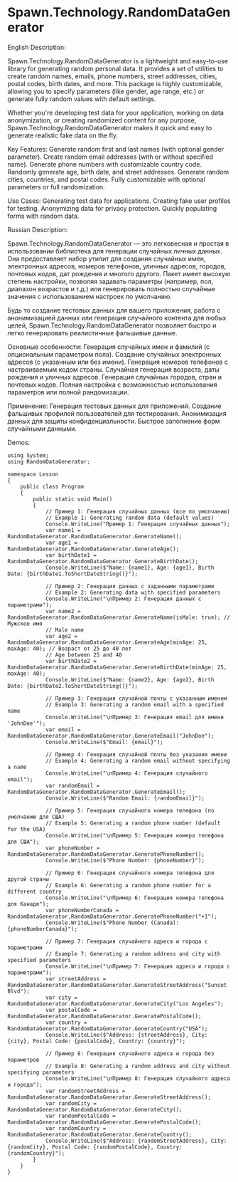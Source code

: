 # Spawn.Technology.RandomDataGenerator
English Description:

Spawn.Technology.RandomDataGenerator is a lightweight and easy-to-use library for generating random personal data. It provides a set of utilities to create random names, emails, phone numbers, street addresses, cities, postal codes, birth dates, and more. This package is highly customizable, allowing you to specify parameters (like gender, age range, etc.) or generate fully random values with default settings.

Whether you're developing test data for your application, working on data anonymization, or creating randomized content for any purpose, Spawn.Technology.RandomDataGenerator makes it quick and easy to generate realistic fake data on the fly.

Key Features:
Generate random first and last names (with optional gender parameter).
Create random email addresses (with or without specified name).
Generate phone numbers with customizable country code.
Randomly generate age, birth date, and street addresses.
Generate random cities, countries, and postal codes.
Fully customizable with optional parameters or full randomization.

Use Cases:
Generating test data for applications.
Creating fake user profiles for testing.
Anonymizing data for privacy protection.
Quickly populating forms with random data.




Russian Description:

Spawn.Technology.RandomDataGenerator — это легковесная и простая в использовании библиотека для генерации случайных личных данных. Она предоставляет набор утилит для создания случайных имен, электронных адресов, номеров телефонов, уличных адресов, городов, почтовых кодов, дат рождения и многого другого. Пакет имеет высокую степень настройки, позволяя задавать параметры (например, пол, диапазон возрастов и т.д.) или генерировать полностью случайные значения с использованием настроек по умолчанию.

Будь то создание тестовых данных для вашего приложения, работа с анонимизацией данных или генерация случайного контента для любых целей, Spawn.Technology.RandomDataGenerator позволяет быстро и легко генерировать реалистичные фальшивые данные.

Основные особенности:
Генерация случайных имен и фамилий (с опциональным параметром пола).
Создание случайных электронных адресов (с указанным или без имени).
Генерация номеров телефонов с настраиваемым кодом страны.
Случайная генерация возраста, даты рождения и уличных адресов.
Генерация случайных городов, стран и почтовых кодов.
Полная настройка с возможностью использования параметров или полной рандомизации.

Применение:
Генерация тестовых данных для приложений.
Создание фальшивых профилей пользователей для тестирования.
Анонимизация данных для защиты конфиденциальности.
Быстрое заполнение форм случайными данными.





Demos:

```
using System;
using RandomDataGenerator;

namespace Lesson
{
    public class Program
    {
        public static void Main()
        {
            // Пример 1: Генерация случайных данных (все по умолчанию)
            // Example 1: Generating random data (default values)
            Console.WriteLine("Пример 1: Генерация случайных данных");
            var name1 = RandomDataGenerator.RandomDataGenerator.GenerateName();
            var age1 = RandomDataGenerator.RandomDataGenerator.GenerateAge();
            var birthDate1 = RandomDataGenerator.RandomDataGenerator.GenerateBirthDate();
            Console.WriteLine($"Name: {name1}, Age: {age1}, Birth Date: {birthDate1.ToShortDateString()}");

            // Пример 2: Генерация данных с заданными параметрами
            // Example 2: Generating data with specified parameters
            Console.WriteLine("\nПример 2: Генерация данных с параметрами");
            var name2 = RandomDataGenerator.RandomDataGenerator.GenerateName(isMale: true); // Мужское имя
            // Male name
            var age2 = RandomDataGenerator.RandomDataGenerator.GenerateAge(minAge: 25, maxAge: 40); // Возраст от 25 до 40 лет
            // Age between 25 and 40
            var birthDate2 = RandomDataGenerator.RandomDataGenerator.GenerateBirthDate(minAge: 25, maxAge: 40);
            Console.WriteLine($"Name: {name2}, Age: {age2}, Birth Date: {birthDate2.ToShortDateString()}");

            // Пример 3: Генерация случайной почты с указанным именем
            // Example 3: Generating a random email with a specified name
            Console.WriteLine("\nПример 3: Генерация email для имени 'JohnDoe'");
            var email = RandomDataGenerator.RandomDataGenerator.GenerateEmail("JohnDoe");
            Console.WriteLine($"Email: {email}");

            // Пример 4: Генерация случайной почты без указания имени
            // Example 4: Generating a random email without specifying a name
            Console.WriteLine("\nПример 4: Генерация случайного email");
            var randomEmail = RandomDataGenerator.RandomDataGenerator.GenerateEmail();
            Console.WriteLine($"Random Email: {randomEmail}");

            // Пример 5: Генерация случайного номера телефона (по умолчанию для США)
            // Example 5: Generating a random phone number (default for the USA)
            Console.WriteLine("\nПример 5: Генерация номера телефона для США");
            var phoneNumber = RandomDataGenerator.RandomDataGenerator.GeneratePhoneNumber();
            Console.WriteLine($"Phone Number: {phoneNumber}");

            // Пример 6: Генерация случайного номера телефона для другой страны
            // Example 6: Generating a random phone number for a different country
            Console.WriteLine("\nПример 6: Генерация номера телефона для Канаде");
            var phoneNumberCanada = RandomDataGenerator.RandomDataGenerator.GeneratePhoneNumber("+1");
            Console.WriteLine($"Phone Number (Canada): {phoneNumberCanada}");

            // Пример 7: Генерация случайного адреса и города с параметрами
            // Example 7: Generating a random address and city with specified parameters
            Console.WriteLine("\nПример 7: Генерация адреса и города с параметрами");
            var streetAddress = RandomDataGenerator.RandomDataGenerator.GenerateStreetAddress("Sunset Blvd");
            var city = RandomDataGenerator.RandomDataGenerator.GenerateCity("Los Angeles");
            var postalCode = RandomDataGenerator.RandomDataGenerator.GeneratePostalCode();
            var country = RandomDataGenerator.RandomDataGenerator.GenerateCountry("USA");
            Console.WriteLine($"Address: {streetAddress}, City: {city}, Postal Code: {postalCode}, Country: {country}");

            // Пример 8: Генерация случайного адреса и города без параметров
            // Example 8: Generating a random address and city without specifying parameters
            Console.WriteLine("\nПример 8: Генерация случайного адреса и города");
            var randomStreetAddress = RandomDataGenerator.RandomDataGenerator.GenerateStreetAddress();
            var randomCity = RandomDataGenerator.RandomDataGenerator.GenerateCity();
            var randomPostalCode = RandomDataGenerator.RandomDataGenerator.GeneratePostalCode();
            var randomCountry = RandomDataGenerator.RandomDataGenerator.GenerateCountry();
            Console.WriteLine($"Address: {randomStreetAddress}, City: {randomCity}, Postal Code: {randomPostalCode}, Country: {randomCountry}");
        }
    }
}
```
